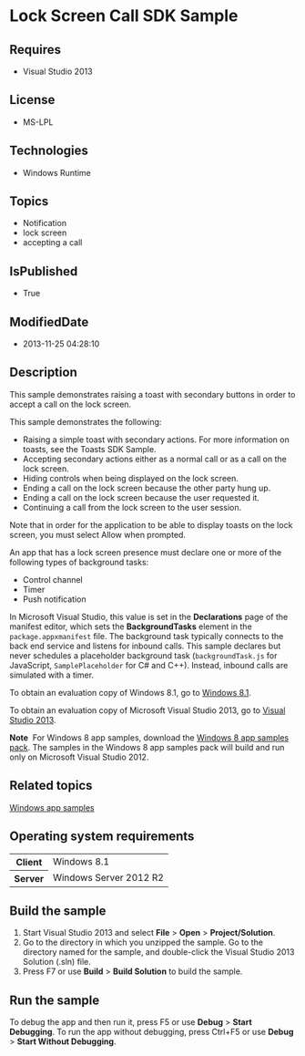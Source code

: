 # Lock Screen Call SDK Sample
## Requires
* Visual Studio 2013
## License
* MS-LPL
## Technologies
* Windows Runtime
## Topics
* Notification
* lock screen
* accepting a call
## IsPublished
* True
## ModifiedDate
* 2013-11-25 04:28:10
## Description

<div id="mainSection">
<p>This sample demonstrates raising a toast with secondary buttons in order to accept a call on the lock screen.
</p>
<p>This sample demonstrates the following: </p>
<ul>
<li>Raising a simple toast with secondary actions. For more information on toasts, see the Toasts SDK Sample.
</li><li>Accepting secondary actions either as a normal call or as a call on the lock screen.
</li><li>Hiding controls when being displayed on the lock screen. </li><li>Ending a call on the lock screen because the other party hung up. </li><li>Ending a call on the lock screen because the user requested it. </li><li>Continuing a call from the lock screen to the user session. </li></ul>
<p></p>
<p>Note that in order for the application to be able to display toasts on the lock screen, you must select Allow when prompted.
</p>
<p>An app that has a lock screen presence must declare one or more of the following types of background tasks:</p>
<ul>
<li>Control channel </li><li>Timer </li><li>Push notification </li></ul>
<p>In Microsoft Visual Studio, this value is set in the <b>Declarations</b> page of the manifest editor, which sets the
<b>BackgroundTasks</b> element in the <code>package.appxmanifest</code> file. The background task typically connects to the back end service and listens for inbound calls. This sample declares but never schedules a placeholder background task (<code>backgroundTask.js</code>
 for JavaScript, <code>SamplePlaceholder</code> for C# and C&#43;&#43;). Instead, inbound calls are simulated with a timer.</p>
<p>To obtain an evaluation copy of Windows&nbsp;8.1, go to <a href="http://go.microsoft.com/fwlink/p/?linkid=301696">
Windows&nbsp;8.1</a>. </p>
<p>To obtain an evaluation copy of Microsoft Visual Studio&nbsp;2013, go to <a href="http://go.microsoft.com/fwlink/p/?linkid=301697">
Visual Studio&nbsp;2013</a>. </p>
<p></p>
<p class="note"><b>Note</b>&nbsp;&nbsp;For Windows&nbsp;8 app samples, download the <a href="http://go.microsoft.com/fwlink/p/?LinkId=301698">
Windows&nbsp;8 app samples pack</a>. The samples in the Windows&nbsp;8 app samples pack will build and run only on Microsoft Visual Studio&nbsp;2012.</p>
<p></p>
<h2><a id="related_topics"></a>Related topics</h2>
<dl><dt><a href="http://go.microsoft.com/fwlink/p/?LinkID=227694">Windows app samples</a>
</dt></dl>
<h2>Operating system requirements</h2>
<table>
<tbody>
<tr>
<th>Client</th>
<td><dt>Windows&nbsp;8.1 </dt></td>
</tr>
<tr>
<th>Server</th>
<td><dt>Windows Server&nbsp;2012&nbsp;R2 </dt></td>
</tr>
</tbody>
</table>
<h2>Build the sample</h2>
<p></p>
<ol>
<li>Start Visual Studio&nbsp;2013 and select <b>File</b> &gt; <b>Open</b> &gt; <b>Project/Solution</b>.
</li><li>Go to the directory in which you unzipped the sample. Go to the directory named for the sample, and double-click the Visual Studio&nbsp;2013 Solution (.sln) file.
</li><li>Press F7 or use <b>Build</b> &gt; <b>Build Solution</b> to build the sample. </li></ol>
<p></p>
<h2>Run the sample</h2>
<p>To debug the app and then run it, press F5 or use <b>Debug</b> &gt; <b>Start Debugging</b>. To run the app without debugging, press Ctrl&#43;F5 or use
<b>Debug</b> &gt; <b>Start Without Debugging</b>. </p>
</div>
